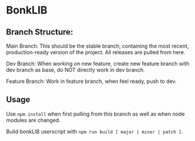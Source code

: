 # BonkLIB
## Branch Structure:
Main Branch:
This should be the stable branch, containing the most recent, production-ready version of the project. All releases are pulled from here.

Dev Branch:
When working on new feature, create new feature branch with dev branch as base, do NOT directly work in dev branch.

Feature Branch:
Work in feature branch, when feel ready, push to dev.

## Usage
Use `npm install` when first pulling from this branch as well as when node modules are changed.

Build bonkLIB userscript with `npm run build [ major | minor | patch ]`.
